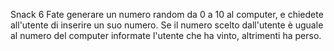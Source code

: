 Snack 6
Fate generare un numero random da 0 a 10 al computer, e chiedete all'utente di inserire un suo numero.
Se il numero scelto dall'utente è uguale al numero del computer informate l'utente che ha vinto, altrimenti ha perso.

